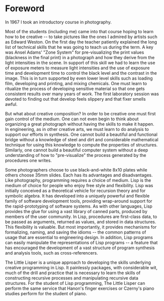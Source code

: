 # Foreword

In 1967 I took an introductory course in photography.

Most of the students (including me) came into that course hoping to learn how to be creative -- to take pictures like the ones I admired by artists such as Edward Weston.
On the first day the teacher patiently explained the long list of technical skills that he was going to teach us during the term.
A key was Ansel Adams' "Zone System" for pre-visualizing the print values (blackness in the final print) in a photograph and how they derive from the light intensities in the scene.
In support of this skill we had to learn the use of exposure meters to measure light intensities and the use of exposure time and development time to control the black level and the contrast in the image.
This is in turn supported by even lower level skills such as loading film, developing and printing, and mixing chemicals.
One must learn to ritualize the process of developing sensitive material so that one gets consistent results over many years of work.
The first laboratory session was devoted to finding out that develop feels slippery and that fixer smells awful.

But what about creative composition?
In order to be creative one must first gain control of the medium.
One can not even begin to think about organizing a great photograph without having the skills to make it happen.
In engineering, as in other creative arts, we must learn to do analysis to support our efforts in synthesis.
One cannot build a beautiful and functional bridge without a knowledge of steel and dirt and considerable mathematical technique for using this knowledge to compute the properties of structures.
Similarly, one cannot build a beautiful computer system without a deep understanding of how to "pre-visualize" the process generated by the procedures one writes.

Some photographers choose to use black-and-white 8x10 plates while others choose 35mm slides.
Each has its advantages and disadvantages.
Like photography, programming requires a choice of medium.
Lisp is the medium of choice for people who enjoy free style and flexibility.
Lisp was initially conceived as a theoretical vehicle for recursion theory and for symbolic algebra.
It has developed into a uniquely powerful and flexible family of software development tools, providing wrap-around support for the rapid-prototyping of software systems.
As with other languages, Lisp provides the glue for using a vast library of canned parts, produced by members of the user community.
In Lisp, procedures are first-class data, to be passed as arguments, returned as values, and stored in data structures.
This flexibility is valuable.
But most importantly, it provides mechanisms for formalizing, naming, and saving the idioms -- the common patterns of usage that are essential to engineering design.
In addition, Lisp programs can easily manipulate the representations of Lisp programs -- a feature that has encouraged the development of a vast structure of program synthesis and analysis tools, such as cross-referencers.

The Little Lisper is a unique approach to developing the skills underlying creative programming in Lisp.
It painlessly packages, with considerable wit, much of the drill and practice that is necessary to learn the skills of constructing recursive processes and manipulating recursive data structures.
For the student of Lisp programming, The Little Lisper can perform the same service that Hanon's finger exercises or Czerny's piano studies perform for the student of piano.
